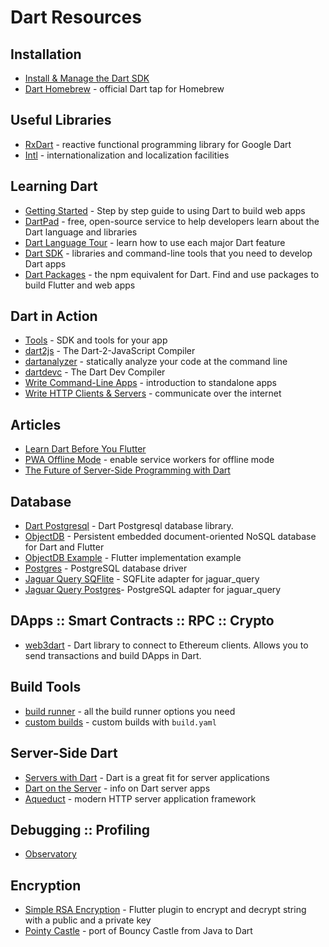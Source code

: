 # Dart Resources

## Installation
  - [Install & Manage the Dart SDK](https://webdev.dartlang.org/tools/sdk#install)
  - [Dart Homebrew](https://github.com/dart-lang/homebrew-dart) - official Dart tap for Homebrew

## Useful Libraries 
  - [RxDart](https://pub.dartlang.org/packages/rxdart) - reactive functional programming library for Google Dart
  - [Intl](https://pub.dartlang.org/packages/intl) - internationalization and localization facilities

## Learning Dart
  - [Getting Started](https://webdev.dartlang.org/guides/get-started) - Step by step guide to using Dart to build web apps
  - [DartPad](https://dartpad.dartlang.org/) - free, open-source service to help developers learn about the Dart language and libraries
  - [Dart Language Tour](https://www.dartlang.org/guides/language/language-tour) - learn how to use each major Dart feature
  - [Dart SDK](https://www.dartlang.org/tools/sdk) - libraries and command-line tools that you need to develop Dart apps
  - [Dart Packages](https://pub.dartlang.org/) - the npm equivalent for Dart. Find and use packages to build Flutter and web apps

## Dart in Action
  - [Tools](https://www.dartlang.org/tools) - SDK and tools for your app
  - [dart2js](https://webdev.dartlang.org/tools/dart2js) - The Dart-2-JavaScript Compiler
  - [dartanalyzer](https://github.com/dart-lang/sdk/tree/master/pkg/analyzer_cli#dartanalyzer) - statically analyze your code at the command line
  - [dartdevc](https://webdev.dartlang.org/tools/dartdevc) - The Dart Dev Compiler
  - [Write Command-Line Apps](https://www.dartlang.org/tutorials/dart-vm/cmdline) - introduction to standalone apps
  - [Write HTTP Clients & Servers](https://www.dartlang.org/tutorials/dart-vm/httpserver) - communicate over the internet

## Articles
  - [Learn Dart Before You Flutter](https://itnext.io/learn-dart-before-you-flutter-d1c0be6cf892)
  - [PWA Offline Mode](https://medium.com/dartlang/making-a-dart-web-app-offline-capable-3-lines-of-code-e980010a7815) - enable service workers for offline mode
  - [The Future of Server-Side Programming with Dart](https://stablekernel.com/future-server-side-programming-googles-dart-2/)

## Database
  - [Dart Postgresql](https://github.com/xxgreg/dart_postgresql) - Dart Postgresql database library.
  - [ObjectDB](https://pub.dartlang.org/packages/objectdb) - Persistent embedded document-oriented NoSQL database for Dart and Flutter
  - [ObjectDB Example](https://github.com/netz-chat/flutter_examples/blob/master/objectdb/listview/lib/main.dart) - Flutter implementation example
  - [Postgres](https://pub.dartlang.org/packages/postgres) - PostgreSQL database driver
  - [Jaguar Query SQFlite](https://pub.dartlang.org/packages/jaguar_query_sqflite) - SQFLite adapter for jaguar_query
  - [Jaguar Query Postgres](https://pub.dartlang.org/packages/jaguar_query_postgres)- PostgreSQL adapter for jaguar_query

## DApps :: Smart Contracts :: RPC :: Crypto
  - [web3dart](https://pub.dartlang.org/packages/web3dart) - Dart library to connect to Ethereum clients. Allows you to send transactions and build DApps in Dart.

## Build Tools
  - [build runner](https://github.com/dart-lang/build/blob/master/docs/getting_started.md) - all the build runner options you need
  - [custom builds](https://github.com/dart-lang/build/blob/master/build_config/README.md) - custom builds with `build.yaml` 

## Server-Side Dart
  - [Servers with Dart](https://dart-lang.github.io/server/) - Dart is a great fit for server applications
  - [Dart on the Server](https://dart-lang.github.io/server/server.html) - info on Dart server apps
  - [Aqueduct](https://pub.dartlang.org/packages/aqueduct) - modern HTTP server application framework

## Debugging :: Profiling
  - [Observatory](http://dart-lang.github.io/observatory/)

## Encryption
  - [Simple RSA Encryption](https://pub.dartlang.org/packages/simple_rsa) - Flutter plugin to encrypt and decrypt string with a public and a private key
  - [Pointy Castle](https://github.com/PointyCastle/pointycastle) - port of Bouncy Castle from Java to Dart
  